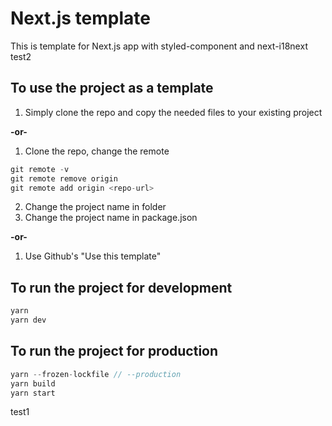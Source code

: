 # Next.js template

This is template for Next.js app with styled-component and next-i18next test2

## To use the project as a template

1. Simply clone the repo and copy the needed files to your existing project

**-or-**

1. Clone the repo, change the remote

```js
git remote -v
git remote remove origin
git remote add origin <repo-url>
```

2. Change the project name in folder
3. Change the project name in package.json

**-or-**

1. Use Github's "Use this template"

## To run the project for development

```js
yarn
yarn dev
```

## To run the project for production

```js
yarn --frozen-lockfile // --production
yarn build
yarn start
```

test1
